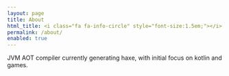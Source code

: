 ```yaml
---
layout: page
title: About
html_title: <i class="fa fa-info-circle" style="font-size:1.5em;"></i>
permalink: /about/
enabled: true
---
```


JVM AOT compiler currently generating haxe, with initial focus on kotlin and games.
